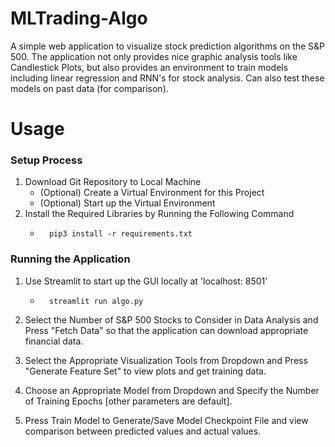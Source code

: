 # MLTrading-Algo
A simple web application to visualize stock prediction algorithms on the S&P 500. The application not only provides nice graphic analysis tools like Candlestick Plots, but also provides an environment to train models including linear regression and RNN's for stock analysis. Can also test these models on past data (for comparison).
# Usage
### Setup Process
1. Download Git Repository to Local Machine
    - (Optional) Create a Virtual Environment for this Project
    - (Optional) Start up the Virtual Environment
2. Install the Required Libraries by Running the Following Command
    - ```
        pip3 install -r requirements.txt
        ```
### Running the Application
1. Use Streamlit to start up the GUI locally at 'localhost: 8501'
    - ```
        streamlit run algo.py
        ```
2. Select the Number of S&P 500 Stocks to Consider in Data Analysis and Press "Fetch Data" so that the application can download appropriate financial data.

3. Select the Appropriate Visualization Tools from Dropdown and Press "Generate Feature Set" to view plots and get training data.

4. Choose an Appropriate Model from Dropdown and Specify the Number of Training Epochs [other parameters are default]. 

5. Press Train Model to Generate/Save Model Checkpoint File and view comparison between predicted values and actual values.